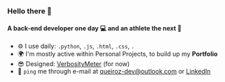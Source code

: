 ### Hello there 👋

#### A back-end developer one day 💻 and an athlete the next 🥇

- ⚙️ I use daily: `.python`, `.js`, `.html`, `.css`, `.`
- 🌍 I'm mostly active within Personal Projects, to build up my **Portfolio**
- 😎 Designed: [VerbosityMeter](https://github.com/Hoklifter/VerbosityMeter/) (for now)
- 💬 `ping` me through e-mail at queiroz-dev@outlook.com or [LinkedIn](https://www.linkedin.com/in/kau%C3%A3-queiroz-5b7085278/)
